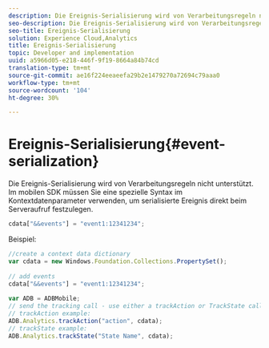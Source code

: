 ```yaml
---
description: Die Ereignis-Serialisierung wird von Verarbeitungsregeln nicht unterstützt. Im mobilen SDK müssen Sie eine spezielle Syntax im Kontextdatenparameter verwenden, um serialisierte Ereignis direkt beim Serveraufruf festzulegen.
seo-description: Die Ereignis-Serialisierung wird von Verarbeitungsregeln nicht unterstützt. Im mobilen SDK müssen Sie eine spezielle Syntax im Kontextdatenparameter verwenden, um serialisierte Ereignis direkt beim Serveraufruf festzulegen.
seo-title: Ereignis-Serialisierung
solution: Experience Cloud,Analytics
title: Ereignis-Serialisierung
topic: Developer and implementation
uuid: a5966d05-e218-446f-9f19-8664a84b74cd
translation-type: tm+mt
source-git-commit: ae16f224eeaeefa29b2e1479270a72694c79aaa0
workflow-type: tm+mt
source-wordcount: '104'
ht-degree: 30%

---
```



# Ereignis-Serialisierung{#event-serialization}

Die Ereignis-Serialisierung wird von Verarbeitungsregeln nicht unterstützt. Im mobilen SDK müssen Sie eine spezielle Syntax im Kontextdatenparameter verwenden, um serialisierte Ereignis direkt beim Serveraufruf festzulegen.

```js
cdata["&&events"] = "event1:12341234";
```

Beispiel:

```js
//create a context data dictionary 
var cdata = new Windows.Foundation.Collections.PropertySet(); 
 
// add events 
cdata["&&events"] = "event1:12341234"; 
 
var ADB = ADBMobile; 
// send the tracking call - use either a trackAction or TrackState call. 
// trackAction example: 
ADB.Analytics.trackAction("action", cdata); 
// trackState example: 
ADB.Analytics.trackState("State Name", cdata);
```

